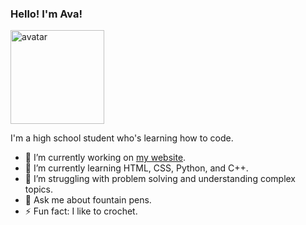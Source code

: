 ### Hello! I'm Ava!

<img src='https://avataaars.io/?avatarStyle=Circle&topType=LongHairStraight&accessoriesType=Prescription02&hairColor=Black&facialHairType=Blank&clotheType=Hoodie&clotheColor=Red&eyeType=Default&eyebrowType=Default&mouthType=Smile&skinColor=Light' width="150" alt="avatar">

I'm a high school student who's learning how to code.

- 🔭 I’m currently working on [my website](https://amxchang.github.io/).
- 🌱 I’m currently learning HTML, CSS, Python, and C++.
- 🤔 I’m struggling with problem solving and understanding complex topics.
- 💬 Ask me about fountain pens.
- ⚡ Fun fact: I like to crochet.
